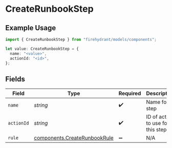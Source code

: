 # CreateRunbookStep

## Example Usage

```typescript
import { CreateRunbookStep } from "firehydrant/models/components";

let value: CreateRunbookStep = {
  name: "<value>",
  actionId: "<id>",
};
```

## Fields

| Field                                                                        | Type                                                                         | Required                                                                     | Description                                                                  |
| ---------------------------------------------------------------------------- | ---------------------------------------------------------------------------- | ---------------------------------------------------------------------------- | ---------------------------------------------------------------------------- |
| `name`                                                                       | *string*                                                                     | :heavy_check_mark:                                                           | Name for step                                                                |
| `actionId`                                                                   | *string*                                                                     | :heavy_check_mark:                                                           | ID of action to use for this step.                                           |
| `rule`                                                                       | [components.CreateRunbookRule](../../models/components/createrunbookrule.md) | :heavy_minus_sign:                                                           | N/A                                                                          |